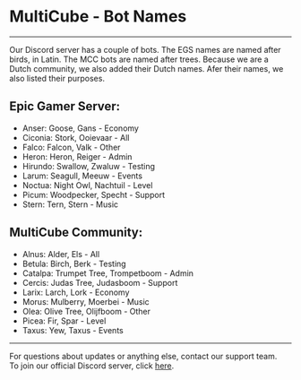 # MultiCube - Bot Names

----------------------------------------

Our Discord server has a couple of bots. The EGS names are named after birds, in Latin. The MCC bots are named after trees. Because we are a Dutch community, we also added their Dutch names. Afer their names, we also listed their purposes.

## Epic Gamer Server:

- Anser: Goose, Gans - Economy
- Ciconia: Stork, Ooievaar - All
- Falco: Falcon, Valk - Other
- Heron: Heron, Reiger - Admin
- Hirundo: Swallow, Zwaluw - Testing
- Larum: Seagull, Meeuw - Events
- Noctua: Night Owl, Nachtuil - Level
- Picum: Woodpecker, Specht - Support
- Stern: Tern, Stern - Music

## MultiCube Community:

- Alnus: Alder, Els - All
- Betula: Birch, Berk - Testing
- Catalpa: Trumpet Tree, Trompetboom - Admin
- Cercis: Judas Tree, Judasboom - Support
- Larix: Larch, Lork - Economy
- Morus: Mulberry, Moerbei - Music
- Olea: Olive Tree, Olijfboom - Other
- Picea: Fir, Spar - Level
- Taxus: Yew, Taxus - Events

----------------------------------------

For questions about updates or anything else, contact our support team.<br/>
To join our official Discord server, click [here](https://discord.gg/VSE75WkgFM).<br/>
